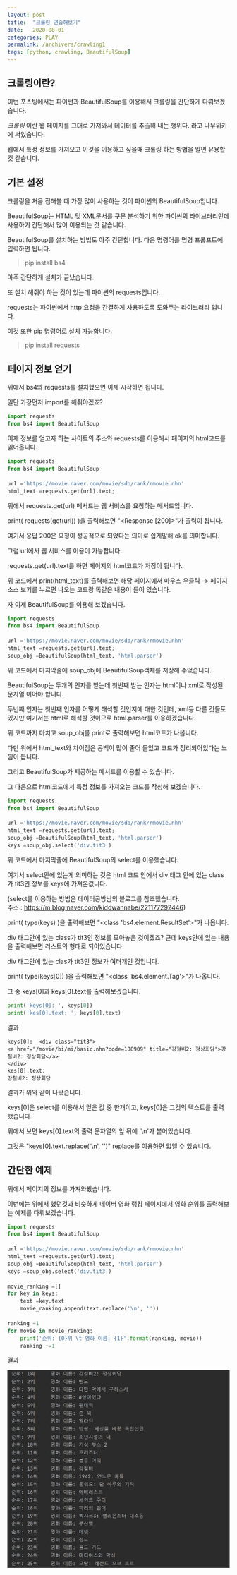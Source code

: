 ```yaml
---
layout: post
title:  "크롤링 연습해보기"
date:   2020-08-01
categories: PLAY
permalink: /archivers/crawling1
tags: [python, crawling, BeautifulSoup]
---
```


## 크롤링이란?

이번 포스팅에서는 파이썬과 BeautifulSoup를 이용해서 크롤링을 간단하게 다뤄보겠습니다.   

*크롤링* 이란 웹 페이지를 그대로 가져와서 데이터를 추출해 내는 행위다. 라고 나무위키에 써있습니다.   

웹에서 특정 정보를 가져오고 이것을 이용하고 싶을때 크롤링 하는 방법을 알면 유용할 것 같습니다.   

## 기본 설정

크롤링을 처음 접해볼 때 가장 많이 사용하는 것이 파이썬의 BeautifulSoup입니다.   

BeautifulSoup는 HTML 및 XML문서를 구문 분석하기 위한 파이썬의 라이브러리인데 사용하기 간단해서 
많이 이용되는 것 같습니다.   

BeautifulSoup를 설치하는 방법도 아주 간단합니다. 다음 명령어를 명령 프롬프트에 입력하면 됩니다.   

> pip install bs4

아주 간단하게 설치가 끝났습니다.   

또 설치 해줘야 하는 것이 있는데 파이썬의 requests입니다.   

requests는 파이썬에서 http 요청을 간결하게 사용하도록 도와주는 라이브러리 입니다.   

이것 또한 pip 명령어로 설치 가능합니다.   

> pip install requests

## 페이지 정보 얻기

위에서 bs4와 requests를 설치했으면 이제 시작하면 됩니다.   

일단 가장먼저 import를 해줘야겠죠?   

~~~python
import requests
from bs4 import BeautifulSoup
~~~

이제 정보를 얻고자 하는 사이트의 주소와 requests를 이용해서 페이지의 html코드를 읽어옵니다.   

~~~python
import requests
from bs4 import BeautifulSoup

url ='https://movie.naver.com/movie/sdb/rank/rmovie.nhn'
html_text =requests.get(url).text;
~~~ 

위에서 requests.get(url) 메서드는 웹 서비스를 요청하는 메서드입니다.   

print( requests(get(url)) )을 출력해보면 "<Response [200]>"가 출력이 됩니다.   

여기서 응답 200은 요청이 성공적으로 되었다는 의미로 쉽게말해 ok를 의미합니다.   

그럼 url에서 웹 서비스를 이용이 가능합니다.   

requests.get(url).text를 하면 페이지의 html코드가 저장이 됩니다.   

위 코드에서 print(html_text)를 출력해보면 해당 페이지에서 마우스 우클릭 -> 페이지 소스 보기를 누르면 나오는 코드랑 똑같은 내용이 들어 있습니다.   

자 이제 BeautifulSoup를 이용해 보겠습니다.   

~~~python
import requests
from bs4 import BeautifulSoup

url ='https://movie.naver.com/movie/sdb/rank/rmovie.nhn'
html_text =requests.get(url).text;
soup_obj =BeautifulSoup(html_text, 'html.parser')
~~~

위 코드에서 마지막줄에 soup_obj에 BeautifulSoup객체를 저장해 주었습니다.   

BeautifulSoup는 두개의 인자를 받는데 첫번째 받는 인자는 html이나 xml로 작성된 문자열 이어야 합니다.   

두번째 인자는 첫번째 인자를 어떻게 해석할 것인지에 대한 것인데, xml등 다른 것들도 있지만 여기서는 html로 해석할 것이므로 html.parser를 이용하겠습니다.   

위 코드까지 마치고 soup_obj를 print로 출력해보면 html코드가 나옵니다.   

다만 위에서 html_text와 차이점은 공백이 많이 줄어 들었고 코드가 정리되어있다는 느낌이 듭니다.   

그리고 BeautifulSoup가 제공하는 메서드를 이용할 수 있습니다.   

그 다음으로 html코드에서 특정 정보를 가져오는 코드를 작성해 보겠습니다.   

~~~python
import requests
from bs4 import BeautifulSoup

url ='https://movie.naver.com/movie/sdb/rank/rmovie.nhn'
html_text =requests.get(url).text;
soup_obj =BeautifulSoup(html_text, 'html.parser')
keys =soup_obj.select('div.tit3')
~~~

위 코드에서 마지막줄에 BeautifulSoup의 select를 이용했습니다.   

여기서 select안에 있는게 의미하는 것은 html 코드 안에서 div 태그 안에 있는 class가 tit3인 정보를 keys에 가져온겂니다.   

(select를 이용하는 방법은 데이터공방님의 블로그를 참조했습니다.   
주소 : <https://m.blog.naver.com/kiddwannabe/221177292446>)   

print( type(keys) )을 출력해보면 "<class 'bs4.element.ResultSet'>"가 나옵니다.   

div 태그안에 있는 class가 tit3인 정보를 모아놓은 것이겠죠? 근데 keys안에 있는 내용을 출력해보면 리스트의 형태로 되어있습니다.   

div 태그안에 있는 clas가 tit3인 정보가 여러개인 것입니다.   

print( type(keys[0]) )을 출력해보면 "<class 'bs4.element.Tag'>"가 나옵니다.   

그 중 keys[0]과 keys[0].text를 출력해보겠습니다.   

~~~python
print('keys[0]: ', keys[0])
print('kes[0].text: ', keys[0].text)
~~~

결과

~~~text
keys[0]:  <div class="tit3">
<a href="/movie/bi/mi/basic.nhn?code=188909" title="강철비2: 정상회담">강철비2: 정상회담</a>
</div>
kes[0].text:  
강철비2: 정상회담
~~~

결과가 위와 같이 나왔습니다.   

keys[0]은 select를 이용해서 얻은 값 중 한개이고, keys[0]은 그것의 텍스트를 출력했습니다.   

위에서 보면 keys[0].text의 출력 문자열의 앞 뒤에 '\n'가 붙어있습니다.   

그것은 "keys[0].text.replace('\n', '')" replace를 이용하면 없앨 수 있습니다.      

## 간단한 예제

위에서 페이지의 정보를 가져와봤습니다.   

이번에는 위에서 했던것과 비슷하게 네이버 영화 랭킹 페이지에서 영화 순위를 출력해보는 예제를 다뤄보겠습니다.   

~~~python
import requests
from bs4 import BeautifulSoup

url ='https://movie.naver.com/movie/sdb/rank/rmovie.nhn'
html_text =requests.get(url).text;
soup_obj =BeautifulSoup(html_text, 'html.parser')
keys =soup_obj.select('div.tit3')

movie_ranking =[]
for key in keys:
    text =key.text
    movie_ranking.append(text.replace('\n', ''))

ranking =1
for movie in movie_ranking:
    print('순위: {0}위 \t 영화 이름: {1}'.format(ranking, movie))
    ranking +=1
~~~

결과   

![2020_08_01_1](../images/2020_08_01_1.PNG)